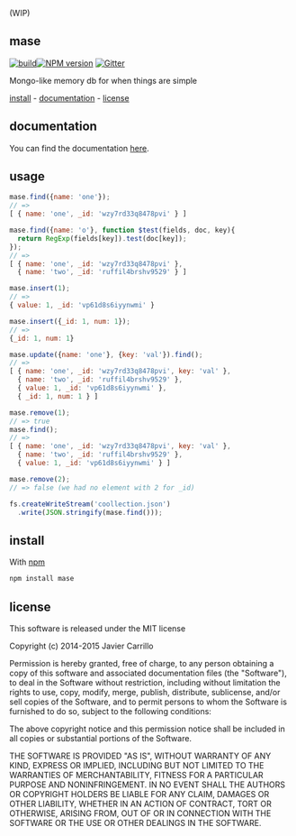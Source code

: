 (WIP)

## mase
[![build][b-build]][x-travis][![NPM version][b-version]][p-mase] [![Gitter][b-gitter]][x-gitter]

Mongo-like memory db for when things are simple

[install](#install) -
[documentation](./docs) -
[license](#license)

## documentation

You can find the documentation [here](./docs).

## usage

```js
mase.find({name: 'one'});
// =>
[ { name: 'one', _id: 'wzy7rd33q8478pvi' } ]

mase.find({name: 'o'}, function $test(fields, doc, key){
  return RegExp(fields[key]).test(doc[key]);
});
// =>
[ { name: 'one', _id: 'wzy7rd33q8478pvi' },
  { name: 'two', _id: 'ruffil4brshv9529' } ]

mase.insert(1);
// =>
{ value: 1, _id: 'vp61d8s6iyynwmi' }

mase.insert({_id: 1, num: 1});
// =>
{_id: 1, num: 1}

mase.update({name: 'one'}, {key: 'val'}).find();
// =>
[ { name: 'one', _id: 'wzy7rd33q8478pvi', key: 'val' },
  { name: 'two', _id: 'ruffil4brshv9529' },
  { value: 1, _id: 'vp61d8s6iyynwmi' },
  { _id: 1, num: 1 } ]

mase.remove(1);
// => true
mase.find();
// =>
[ { name: 'one', _id: 'wzy7rd33q8478pvi', key: 'val' },
  { name: 'two', _id: 'ruffil4brshv9529' },
  { value: 1, _id: 'vp61d8s6iyynwmi' } ]

mase.remove(2);
// => false (we had no element with 2 for _id)

fs.createWriteStream('coollection.json')
  .write(JSON.stringify(mase.find()));
```

## install

With [npm][x-npm]

```sh
npm install mase
```

## license

This software is released under the MIT license

Copyright (c) 2014-2015 Javier Carrillo

Permission is hereby granted, free of charge, to any person obtaining a copy
of this software and associated documentation files (the "Software"), to deal
in the Software without restriction, including without limitation the rights
to use, copy, modify, merge, publish, distribute, sublicense, and/or sell
copies of the Software, and to permit persons to whom the Software is
furnished to do so, subject to the following conditions:

The above copyright notice and this permission notice shall be included in
all copies or substantial portions of the Software.

THE SOFTWARE IS PROVIDED "AS IS", WITHOUT WARRANTY OF ANY KIND, EXPRESS OR
IMPLIED, INCLUDING BUT NOT LIMITED TO THE WARRANTIES OF MERCHANTABILITY,
FITNESS FOR A PARTICULAR PURPOSE AND NONINFRINGEMENT. IN NO EVENT SHALL THE
AUTHORS OR COPYRIGHT HOLDERS BE LIABLE FOR ANY CLAIM, DAMAGES OR OTHER
LIABILITY, WHETHER IN AN ACTION OF CONTRACT, TORT OR OTHERWISE, ARISING FROM,
OUT OF OR IN CONNECTION WITH THE SOFTWARE OR THE USE OR OTHER DEALINGS IN
THE SOFTWARE.

<!-- links
  b-: is for badges
  p-: is for package
  t-: is for doc's toc
  x-: is for just a link
-->

[x-npm]: https://www.npmjs.org
[p-mase]: https://npmjs.com/mase

[x-gitter]: https://gitter.im/stringparser/mase
[x-travis]: https://travis-ci.org/stringparser/mase/builds
[x-license]: http://opensource.org/licenses/MIT
[x-new-issue]: https://github.com/stringparser/mase/issues/new

[b-build]: http://img.shields.io/travis/stringparser/mase/master.svg?style=flat-square
[b-gitter]: https://badges.gitter.im/Join%20Chat.svg
[b-version]: http://img.shields.io/npm/v/mase.svg?style=flat-square
[b-license]: http://img.shields.io/npm/l/mase.svg?style=flat-square
